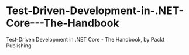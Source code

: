 


# Test-Driven-Development-in-.NET-Core---The-Handbook
Test-Driven Development in .NET Core - The Handbook, by Packt Publishing
